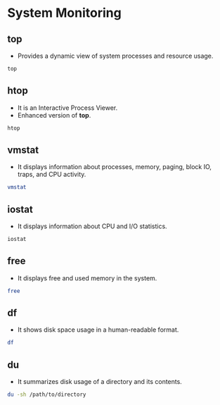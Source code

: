 # System Monitoring

## top

- Provides a dynamic view of system processes and resource usage.

```bash
top
```

## htop

- It is an Interactive Process Viewer.
- Enhanced version of **top**.

```bash
htop
```

## vmstat

- It displays information about processes, memory, paging, block IO, traps, and CPU activity.

```bash
vmstat
```

## iostat

- It displays information about CPU and I/O statistics.

```bash
iostat
```

## free

- It displays free and used memory in the system.

```bash
free
```

## df

- It shows disk space usage in a human-readable format.

```bash
df
```

## du

- It summarizes disk usage of a directory and its contents.

```bash
du -sh /path/to/directory
```
